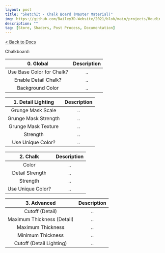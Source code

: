 ```yaml
---
layout: post
title: "SketchIt - Chalk Board (Master Material)"
img: https://github.com/Bailey3D-Website/2021/blob/main/projects/Houdini%20Roots/thumb.gif?raw=true
description: ""
tag: [Store, Shaders, Post Process, Documentation]
---
```

[< Back to Docs](../../docs)

Chalkboard:


|<b>0. Global</b>|<b>Description</b>|
|:---:|:---:|
|Use Base Color for Chalk?|..|
|Enable Detail Chalk?|..|
|Background Color|..|

|<b>1. Detail Lighting</b>|<b>Description</b>|
|:---:|:---:|
|Grunge Mask Scale|..|
|Grunge Mask Strength|..|
|Grunge Mask Texture|..|
|Strength|..|
|Use Unique Color?|..|

|<b>2. Chalk</b>|<b>Description</b>|
|:---:|:---:|
|Color|..|
|Detail Strength|..|
|Strength|..|
|Use Unique Color?|..|

|<b>3. Advanced</b>|<b>Description</b>|
|:---:|:---:|
|Cutoff (Detail)|..|
|Maximum Thickness (Detail)|..|
|Maximum Thickness|..|
|Minimum Thickness|..|
|Cutoff (Detail Lighting)|..|

